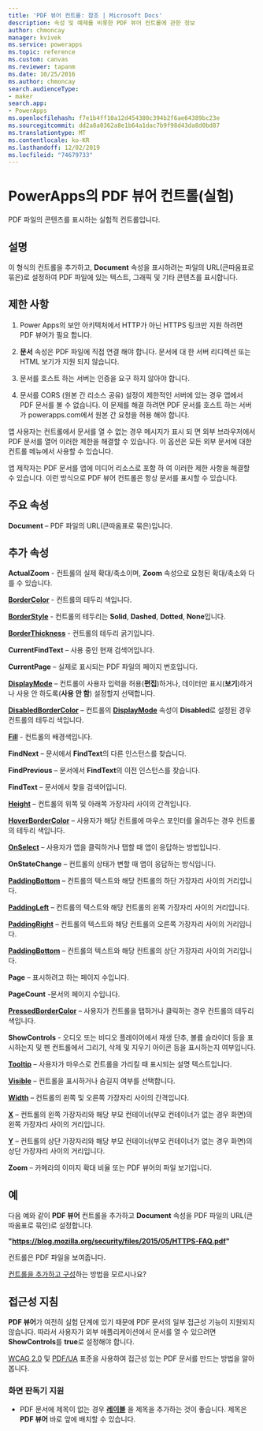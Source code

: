 ```yaml
---
title: 'PDF 뷰어 컨트롤: 참조 | Microsoft Docs'
description: 속성 및 예제를 비롯한 PDF 뷰어 컨트롤에 관한 정보
author: chmoncay
manager: kvivek
ms.service: powerapps
ms.topic: reference
ms.custom: canvas
ms.reviewer: tapanm
ms.date: 10/25/2016
ms.author: chmoncay
search.audienceType:
- maker
search.app:
- PowerApps
ms.openlocfilehash: f7e1b4ff10a12d454380c394b2f6ae64389bc23e
ms.sourcegitcommit: dd2a8a0362a8e1b64a1dac7b9f98d43da8d0bd87
ms.translationtype: MT
ms.contentlocale: ko-KR
ms.lasthandoff: 12/02/2019
ms.locfileid: "74679733"
---
```

# <a name="pdf-viewer-control-experimental-in-powerapps"></a>PowerApps의 PDF 뷰어 컨트롤(실험)
PDF 파일의 콘텐츠를 표시하는 실험적 컨트롤입니다.

## <a name="description"></a>설명
이 형식의 컨트롤을 추가하고, **Document** 속성을 표시하려는 파일의 URL(큰따옴표로 묶은)로 설정하여 PDF 파일에 있는 텍스트, 그래픽 및 기타 콘텐츠를 표시합니다.

## <a name="limitations"></a>제한 사항
1. Power Apps의 보안 아키텍처에서 HTTP가 아닌 HTTPS 링크만 지원 하려면 PDF 뷰어가 필요 합니다.  

2. **문서** 속성은 PDF 파일에 직접 연결 해야 합니다. 문서에 대 한 서버 리디렉션 또는 HTML 보기가 지원 되지 않습니다.

3. 문서를 호스트 하는 서버는 인증을 요구 하지 않아야 합니다.

4. 문서를 CORS (원본 간 리소스 공유) 설정이 제한적인 서버에 있는 경우 앱에서 PDF 문서를 볼 수 없습니다. 이 문제를 해결 하려면 PDF 문서를 호스트 하는 서버가 powerapps.com에서 원본 간 요청을 허용 해야 합니다.

앱 사용자는 컨트롤에서 문서를 열 수 없는 경우 메시지가 표시 되 면 외부 브라우저에서 PDF 문서를 열어 이러한 제한을 해결할 수 있습니다. 이 옵션은 모든 외부 문서에 대한 컨트롤 메뉴에서 사용할 수 있습니다.

앱 제작자는 PDF 문서를 앱에 미디어 리소스로 포함 하 여 이러한 제한 사항을 해결할 수 있습니다. 이런 방식으로 PDF 뷰어 컨트롤은 항상 문서를 표시할 수 있습니다.

## <a name="key-properties"></a>주요 속성
**Document** – PDF 파일의 URL(큰따옴표로 묶은)입니다.

## <a name="additional-properties"></a>추가 속성
**ActualZoom** - 컨트롤의 실제 확대/축소이며, **Zoom** 속성으로 요청된 확대/축소와 다를 수 있습니다.

**[BorderColor](properties-color-border.md)** - 컨트롤의 테두리 색입니다.

**[BorderStyle](properties-color-border.md)** - 컨트롤의 테두리는 **Solid**, **Dashed**, **Dotted**, **None**입니다.

**[BorderThickness](properties-color-border.md)** - 컨트롤의 테두리 굵기입니다.

**CurrentFindText** – 사용 중인 현재 검색어입니다.

**CurrentPage** – 실제로 표시되는 PDF 파일의 페이지 번호입니다.

**[DisplayMode](properties-core.md)** – 컨트롤이 사용자 입력을 허용(**편집**)하거나, 데이터만 표시(**보기**)하거나 사용 안 하도록(**사용 안 함**) 설정할지 선택합니다.

**[DisabledBorderColor](properties-color-border.md)** – 컨트롤의 **[DisplayMode](properties-core.md)** 속성이 **Disabled**로 설정된 경우 컨트롤의 테두리 색입니다.

**[Fill](properties-color-border.md)** - 컨트롤의 배경색입니다.

**FindNext** – 문서에서 **FindText**의 다른 인스턴스를 찾습니다.

**FindPrevious** – 문서에서 **FindText**의 이전 인스턴스를 찾습니다.

**FindText** – 문서에서 찾을 검색어입니다.

**[Height](properties-size-location.md)** – 컨트롤의 위쪽 및 아래쪽 가장자리 사이의 간격입니다.

**[HoverBorderColor](properties-color-border.md)** – 사용자가 해당 컨트롤에 마우스 포인터를 올려두는 경우 컨트롤의 테두리 색입니다.

**[OnSelect](properties-core.md)** – 사용자가 앱을 클릭하거나 탭할 때 앱이 응답하는 방법입니다.

**OnStateChange** – 컨트롤의 상태가 변할 때 앱이 응답하는 방식입니다.

**[PaddingBottom](properties-size-location.md)** – 컨트롤의 텍스트와 해당 컨트롤의 하단 가장자리 사이의 거리입니다.

**[PaddingLeft](properties-size-location.md)** – 컨트롤의 텍스트와 해당 컨트롤의 왼쪽 가장자리 사이의 거리입니다.

**[PaddingRight](properties-size-location.md)** – 컨트롤의 텍스트와 해당 컨트롤의 오른쪽 가장자리 사이의 거리입니다.

**[PaddingBottom](properties-size-location.md)** – 컨트롤의 텍스트와 해당 컨트롤의 상단 가장자리 사이의 거리입니다.

**Page** – 표시하려고 하는 페이지 수입니다.

**PageCount** -문서의 페이지 수입니다.

**[PressedBorderColor](properties-color-border.md)** – 사용자가 컨트롤을 탭하거나 클릭하는 경우 컨트롤의 테두리 색입니다.

**ShowControls** - 오디오 또는 비디오 플레이어에서 재생 단추, 볼륨 슬라이더 등을 표시하는지 및 펜 컨트롤에서 그리기, 삭제 및 지우기 아이콘 등을 표시하는지 여부입니다.

**[Tooltip](properties-core.md)** – 사용자가 마우스로 컨트롤을 가리킬 때 표시되는 설명 텍스트입니다.

**[Visible](properties-core.md)** – 컨트롤을 표시하거나 숨길지 여부를 선택합니다.

**[Width](properties-size-location.md)** – 컨트롤의 왼쪽 및 오른쪽 가장자리 사이의 간격입니다.

**[X](properties-size-location.md)** – 컨트롤의 왼쪽 가장자리와 해당 부모 컨테이너(부모 컨테이너가 없는 경우 화면)의 왼쪽 가장자리 사이의 거리입니다.

**[Y](properties-size-location.md)** – 컨트롤의 상단 가장자리와 해당 부모 컨테이너(부모 컨테이너가 없는 경우 화면)의 상단 가장자리 사이의 거리입니다.

**Zoom** – 카메라의 이미지 확대 비율 또는 PDF 뷰어의 파일 보기입니다.

## <a name="example"></a>예

다음 예와 같이 **PDF 뷰어** 컨트롤을 추가하고 **Document** 속성을 PDF 파일의 URL(큰따옴표로 묶인)로 설정합니다.

  **"https://blog.mozilla.org/security/files/2015/05/HTTPS-FAQ.pdf"**

컨트롤은 PDF 파일을 보여줍니다.

[컨트롤을 추가하고 구성](../add-configure-controls.md)하는 방법을 모르시나요?

## <a name="accessibility-guidelines"></a>접근성 지침

**PDF 뷰어**가 여전히 실험 단계에 있기 때문에 PDF 문서의 일부 접근성 기능이 지원되지 않습니다. 따라서 사용자가 외부 애플리케이션에서 문서를 열 수 있으려면 **ShowControls**를 **true**로 설정해야 합니다.

[WCAG 2.0](https://www.w3.org/TR/WCAG-TECHS/pdf.html) 및 [PDF/UA](https://www.pdfa.org/pdfua-the-iso-standard-for-universal-accessibility/) 표준을 사용하여 접근성 있는 PDF 문서를 만드는 방법을 알아봅니다.

### <a name="screen-reader-support"></a>화면 판독기 지원
* PDF 문서에 제목이 없는 경우 **[레이블](control-text-box.md)** 을 제목을 추가하는 것이 좋습니다. 제목은 **PDF 뷰어** 바로 앞에 배치할 수 있습니다.

